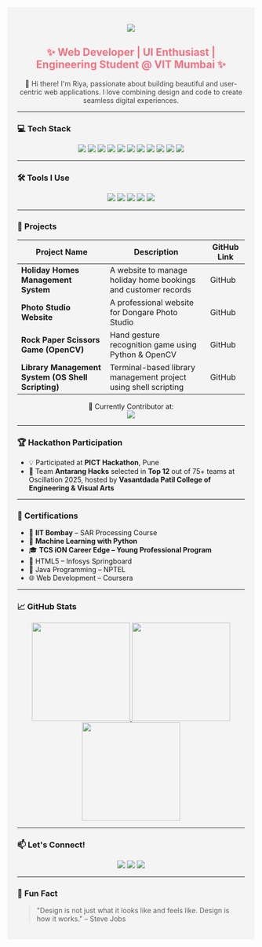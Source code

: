 <!-- GitHub Profile README for Riya Sunil Kharade -->

<!-- 🌊 Header with Gradient Background -->
<div style="background-color:#f4f4f4;padding:20px;">

<p align="center">
  <img src="https://capsule-render.vercel.app/api?type=waving&height=200&text=Hi%20I'm%20Riya%20Kharade&fontAlign=center&fontColor=ffffff&color=6a11cb,2575fc"/>
</p>

<h2 align="center" style="color:#f67280">✨ Web Developer | UI Enthusiast | Engineering Student @ VIT Mumbai ✨</h2>

<p align="center" style="color:#444">
  👋 Hi there! I'm Riya, passionate about building beautiful and user-centric web applications. I love combining design and code to create seamless digital experiences.
</p>

---


### 💻 Tech Stack

<p align="center">
  <img src="https://img.shields.io/badge/HTML-E34F26?style=flat&logo=html5&logoColor=white" />
  <img src="https://img.shields.io/badge/CSS-1572B6?style=flat&logo=css3&logoColor=white" />
  <img src="https://img.shields.io/badge/JavaScript-F7DF1E?style=flat&logo=javascript&logoColor=black" />
  <img src="https://img.shields.io/badge/Bootstrap-563D7C?style=flat&logo=bootstrap&logoColor=white" />
  <img src="https://img.shields.io/badge/PHP-8892BE?style=flat&logo=php&logoColor=white" />
  <img src="https://img.shields.io/badge/MySQL-00758F?style=flat&logo=mysql&logoColor=white" />
  <img src="https://img.shields.io/badge/Java-ED8B00?style=flat&logo=java&logoColor=white" />
  <img src="https://img.shields.io/badge/Python-3776AB?style=flat&logo=python&logoColor=white" />
  <img src="https://img.shields.io/badge/Git-F05032?style=flat&logo=git&logoColor=white" />
  <img src="https://img.shields.io/badge/Firebase-FFCA28?style=flat&logo=firebase&logoColor=black" />
  <img src="https://img.shields.io/badge/TensorFlow-FF6F00?style=flat&logo=tensorflow&logoColor=white" />
</p>

---

### 🛠️ Tools I Use

<p align="center">
  <img src="https://img.shields.io/badge/VS%20Code-007ACC?style=flat&logo=visual-studio-code&logoColor=white" />
  <img src="https://img.shields.io/badge/GitHub-181717?style=flat&logo=github&logoColor=white" />
  <img src="https://img.shields.io/badge/Figma-F24E1E?style=flat&logo=figma&logoColor=white" />
  <img src="https://img.shields.io/badge/Canva-00C4CC?style=flat&logo=canva&logoColor=white" />
  <img src="https://img.shields.io/badge/Replit-667881?style=flat&logo=replit&logoColor=white" />
</p>

---

### 🌟 Projects


| Project Name | Description | GitHub Link |
|--------------|-------------|-------------|
| **Holiday Homes Management System** | A website to manage holiday home bookings and customer records | <a href="https://github.com/Riya-Kharade/Holiday-Homes-Management-System-Website-" style="text-decoration:none;">GitHub</a> |
| **Photo Studio Website** | A professional website for Dongare Photo Studio | <a href="https://github.com/Riya-Kharade/Dongare-Photo-Studio-Website" style="text-decoration:none;">GitHub</a> |
| **Rock Paper Scissors Game (OpenCV)** | Hand gesture recognition game using Python & OpenCV | <a href="https://github.com/Riya-Kharade/Rock-Paper-Scissors-Game-using-Python-OpenCV-Hand-Gesture-Recognition-" style="text-decoration:none;">GitHub</a> |
| **Library Management System (OS Shell Scripting)** | Terminal-based library management project using shell scripting | <a href="https://github.com/Riya-Kharade/Library-Management-System" style="text-decoration:none;">GitHub</a> |

<p align="center">
  🚀 Currently Contributor at:<br> <img src="https://img.shields.io/badge/Girlscript%20Summer%20of%20Code-2025-purple?style=flat&logo=github&logoColor=white"/>
</p>

---

### 🏆 Hackathon Participation

- 💡 Participated at **PICT Hackathon**, Pune
- 🏅 Team **Antarang Hacks** selected in **Top 12** out of 75+ teams at Oscillation 2025, hosted by **Vasantdada Patil College of Engineering & Visual Arts**

---

### 📜 Certifications

- 🧠 **IIT Bombay** – SAR Processing Course
- 🤖 **Machine Learning with Python**
- 🎓 **TCS iON Career Edge – Young Professional Program**
- 🏅 HTML5 – Infosys Springboard  
- 📘 Java Programming – NPTEL  
- 🌐 Web Development – Coursera

---

### 📈 GitHub Stats

<p align="center">
  <a href="https://github.com/riya-kharade">
    <img src="https://github-readme-stats.vercel.app/api?username=riya-kharade&show_icons=true&theme=radical&hide_border=true" height="200"/>
  </a>
  <a href="https://github.com/riya-kharade">
    <img src="https://github-readme-streak-stats.herokuapp.com?user=riya-kharade&theme=radical&hide_border=true" height="200"/>
  </a>
  <a href="https://github.com/riya-kharade">
    <img src="https://github-readme-stats.vercel.app/api/top-langs/?username=riya-kharade&layout=compact&theme=radical&hide_border=true" height="200"/>
  </a>
</p>

---


### 📫 Let's Connect!

<p align="center">
  <a href="https://www.linkedin.com/in/riya-kharade-9228ba341"><img src="https://img.shields.io/badge/LinkedIn-0077B5?style=flat&logo=linkedin&logoColor=white"/></a>
  <a href="mailto:riyasunilkharade.vit@gmail.com"><img src="https://img.shields.io/badge/Gmail-D14836?style=flat&logo=gmail&logoColor=white"/></a>
  <a href="https://www.instagram.com/riiyaasunil"><img src="https://img.shields.io/badge/Instagram-E4405F?style=flat&logo=instagram&logoColor=white"/></a>
</p>

---

### 🧠 Fun Fact

> "Design is not just what it looks like and feels like. Design is how it works." – Steve Jobs

